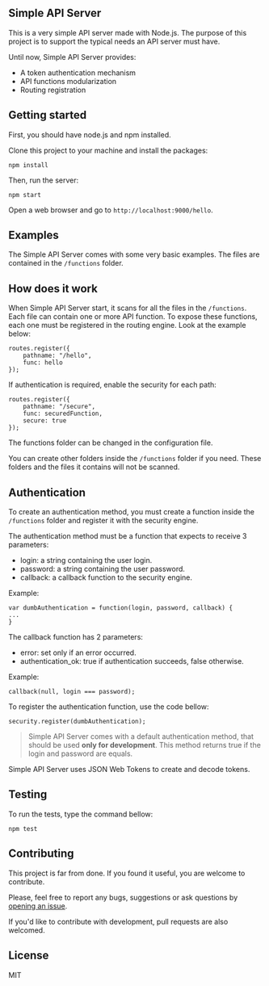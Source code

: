 ## Simple API Server

This is a very simple API server made with Node.js. The purpose of this project is to support the typical needs an API server must have.

Until now, Simple API Server provides:

 - A token authentication mechanism
 - API functions modularization
 - Routing registration

## Getting started

First, you should have node.js and npm installed.

Clone this project to your machine and install the packages:

    npm install

Then, run the server:

    npm start

Open a web browser and go to `http://localhost:9000/hello`.

## Examples

The Simple API Server comes with some very basic examples. The files are contained in the `/functions` folder.

## How does it work

When Simple API Server start, it scans for all the files in the `/functions`. Each file can contain one or more API function. To expose these functions, each one must be registered in the routing engine. Look at the example below:

    routes.register({
        pathname: "/hello",
        func: hello
    });

If authentication is required, enable the security for each path:

    routes.register({
        pathname: "/secure",
        func: securedFunction,
        secure: true
    });

The functions folder can be changed in the configuration file. 

You can create other folders inside the `/functions`  folder if you need. These folders and the files it contains will not be scanned.

## Authentication

To create an authentication method, you must create a function inside the `/functions`  folder and register it with the security engine.

The authentication method must be a function that expects to receive 3 parameters:

 - login: a string containing the user login. 
 - password: a string containing the user password. 
 - callback: a callback function to the security engine.

Example:

    var dumbAuthentication = function(login, password, callback) {
    ...
    }

The callback function has 2 parameters:

- error: set only if an error occurred.
- authentication_ok: true if authentication succeeds, false otherwise.

Example:

    callback(null, login === password);

To register the authentication function, use the code bellow:
   

    security.register(dumbAuthentication);



> Simple API Server comes with a default authentication method, that should be used **only for development**. This method returns true if the login and password are equals.

Simple API Server uses JSON Web Tokens to create and decode tokens.

## Testing

To run the tests, type the command bellow:

    npm test

## Contributing

This project is far from done. If you found it useful, you are welcome to contribute.

Please, feel free to report any bugs, suggestions or ask questions by [opening an issue](http://github.com/djoca/simple-api-server/issues). 

If you'd like to contribute with development, pull requests are also welcomed.

## License
MIT
